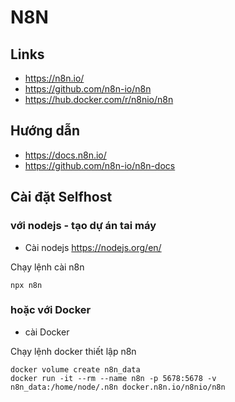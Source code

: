 
# N8N

## Links
- https://n8n.io/
- https://github.com/n8n-io/n8n
- https://hub.docker.com/r/n8nio/n8n

## Hướng dẫn
- https://docs.n8n.io/
- https://github.com/n8n-io/n8n-docs

  
## Cài đặt Selfhost

### với nodejs - tạo dự án tai máy
- Cài nodejs https://nodejs.org/en/

Chạy lệnh cài n8n  
```
npx n8n
```

### hoặc với Docker 
- cài Docker

Chạy lệnh docker thiết lập n8n  
```
docker volume create n8n_data
docker run -it --rm --name n8n -p 5678:5678 -v n8n_data:/home/node/.n8n docker.n8n.io/n8nio/n8n
```
